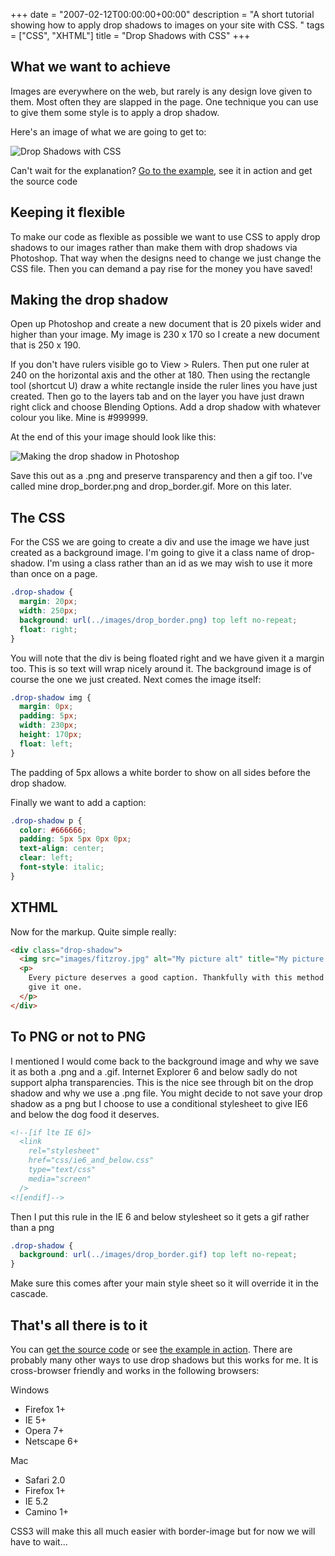 +++
date = "2007-02-12T00:00:00+00:00"
description = "A short tutorial showing how to apply drop shadows to images on your site with CSS. "
tags = ["CSS", "XHTML"]
title = "Drop Shadows with CSS"
+++

## What we want to achieve

Images are everywhere on the web, but rarely is any design love given to them.
Most often they are slapped in the page. One technique you can use to give them
some style is to apply a drop shadow.

Here's an image of what we are going to get to:

![Drop Shadows with CSS][1]

Can't wait for the explanation? [Go to the example][2], see it in action and get
the source code

## Keeping it flexible

To make our code as flexible as possible we want to use CSS to apply drop
shadows to our images rather than make them with drop shadows via Photoshop.
That way when the designs need to change we just change the CSS file. Then you
can demand a pay rise for the money you have saved!

## Making the drop shadow

Open up Photoshop and create a new document that is 20 pixels wider and higher
than your image. My image is 230 x 170 so I create a new document that is 250
x 190.

If you don't have rulers visible go to View > Rulers. Then put one ruler at 240
on the horizontal axis and the other at 180. Then using the rectangle tool
(shortcut U) draw a white rectangle inside the ruler lines you have just
created. Then go to the layers tab and on the layer you have just drawn right
click and choose Blending Options. Add a drop shadow with whatever colour you
like. Mine is #999999.

At the end of this your image should look like this:

![Making the drop shadow in Photoshop][3]

Save this out as a .png and preserve transparency and then a gif too. I've
called mine drop_border.png and drop_border.gif. More on this later.

## The CSS

For the CSS we are going to create a div and use the image we have just created
as a background image. I'm going to give it a class name of drop-shadow. I'm
using a class rather than an id as we may wish to use it more than once on a
page.

```css
.drop-shadow {
  margin: 20px;
  width: 250px;
  background: url(../images/drop_border.png) top left no-repeat;
  float: right;
}
```

You will note that the div is being floated right and we have given it a margin
too. This is so text will wrap nicely around it. The background image is of
course the one we just created. Next comes the image itself:

```css
.drop-shadow img {
  margin: 0px;
  padding: 5px;
  width: 230px;
  height: 170px;
  float: left;
}
```

The padding of 5px allows a white border to show on all sides before the drop
shadow.

Finally we want to add a caption:

```css
.drop-shadow p {
  color: #666666;
  padding: 5px 5px 0px 0px;
  text-align: center;
  clear: left;
  font-style: italic;
}
```

## XTHML

Now for the markup. Quite simple really:

```html
<div class="drop-shadow">
  <img src="images/fitzroy.jpg" alt="My picture alt" title="My picture title" />
  <p>
    Every picture deserves a good caption. Thankfully with this method you can
    give it one.
  </p>
</div>
```

## To PNG or not to PNG

I mentioned I would come back to the background image and why we save it as both
a .png and a .gif. Internet Explorer 6 and below sadly do not support alpha
transparencies. This is the nice see through bit on the drop shadow and why we
use a .png file. You might decide to not save your drop shadow as a png but I
choose to use a conditional stylesheet to give IE6 and below the dog food it
deserves.

```html
<!--[if lte IE 6]>
  <link
    rel="stylesheet"
    href="css/ie6_and_below.css"
    type="text/css"
    media="screen"
  />
<![endif]-->
```

Then I put this rule in the IE 6 and below stylesheet so it gets a gif rather
than a png

```css
.drop-shadow {
  background: url(../images/drop_border.gif) top left no-repeat;
}
```

Make sure this comes after your main style sheet so it will override it in the
cascade.

## That's all there is to it

You can [get the source code][5] or see [the example in action][2]. There are
probably many other ways to use drop shadows but this works for me. It is
cross-browser friendly and works in the following browsers:

Windows

- Firefox 1+
- IE 5+
- Opera 7+
- Netscape 6+

Mac

- Safari 2.0
- Firefox 1+
- IE 5.2
- Camino 1+

CSS3 will make this all much easier with border-image but for now we will have
to wait...

[1]: /images/articles/drop_shadow_goal.jpg
[2]: /examples/drop-shadows-css/
[3]: /images/articles/drop_shadow.jpg
[4]: /images/fitzroy.jpg
[5]: /downloads/drop-shadows-css.zip
